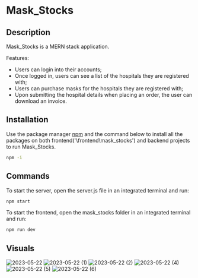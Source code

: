 # Mask_Stocks

## Description

Mask_Stocks is a MERN stack application.

Features:

- Users can login into their accounts;
- Once logged in, users can see a list of the hospitals they are registered with;
- Users can purchase masks for the hospitals they are registered with;
- Upon submitting the hospital details when placing an order, the user can download an invoice.

## Installation

Use the package manager [npm](https://docs.npmjs.com/downloading-and-installing-node-js-and-npm) and the command below to install all the packages on both frontend('\frontend\mask_stocks') and backend projects to run Mask_Stocks.

```bash
npm -i
```
## Commands

To start the server, open the server.js file in an integrated terminal and run:

```bash
npm start
```
To start the frontend, open the mask_stocks folder in an integrated terminal and run:

```bash
npm run dev
```

## Visuals
![2023-05-22](https://github.com/CodecoolGlobal/mask-stock-javascript-IoanaTeodora20/assets/108082444/0430a7b1-ab05-4a90-85b7-92541e1f1297)
![2023-05-22 (1)](https://github.com/CodecoolGlobal/mask-stock-javascript-IoanaTeodora20/assets/108082444/cb9fa7fd-01ad-4fae-b806-a421849d59a8)
![2023-05-22 (2)](https://github.com/CodecoolGlobal/mask-stock-javascript-IoanaTeodora20/assets/108082444/91257e3c-f5ee-440c-a608-1a1b7d80dccb)
![2023-05-22 (4)](https://github.com/CodecoolGlobal/mask-stock-javascript-IoanaTeodora20/assets/108082444/41c5b115-e133-4fdb-a17e-45435deb99ad)
![2023-05-22 (5)](https://github.com/CodecoolGlobal/mask-stock-javascript-IoanaTeodora20/assets/108082444/cb8909d4-2c5f-4107-b988-b875625ad935)
![2023-05-22 (6)](https://github.com/CodecoolGlobal/mask-stock-javascript-IoanaTeodora20/assets/108082444/2a8fcd20-8378-472e-b14d-63e5e08d3837)

